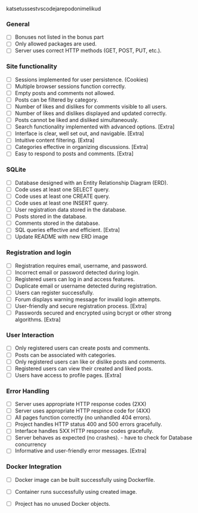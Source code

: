 katsetussestvscodejarepodonimelikud
### General
- [ ] Bonuses not listed in the bonus part
- [ ] Only allowed packages are used.
- [ ] Server uses correct HTTP methods (GET, POST, PUT, etc.).

### Site functionality
- [ ] Sessions implemented for user persistence. (Cookies)
- [ ] Multiple browser sessions function correctly.
- [ ] Empty posts and comments not allowed.
- [ ] Posts can be filtered by category.
- [ ] Number of likes and dislikes for comments visible to all users.
- [ ] Number of likes and dislikes displayed and updated correctly.
- [ ] Posts cannot be liked and disliked simultaneously.
- [ ] Search functionality implemented with advanced options. [Extra]
- [ ] Interface is clear, well set out, and navigable. [Extra]
- [ ] Intuitive content filtering. [Extra]
- [ ] Categories effective in organizing discussions. [Extra]
- [ ] Easy to respond to posts and comments. [Extra]

### SQLite
- [ ] Database designed with an Entity Relationship Diagram (ERD).
- [ ] Code uses at least one SELECT query.
- [ ] Code uses at least one CREATE query.
- [ ] Code uses at least one INSERT query.
- [ ] User registration data stored in the database.
- [ ] Posts stored in the database.
- [ ] Comments stored in the database.
- [ ] SQL queries effective and efficient. [Extra]
- [ ] Update README with new ERD image

### Registration and login
- [ ] Registration requires email, username, and password.
- [ ] Incorrect email or password detected during login.
- [ ] Registered users can log in and access features.
- [ ] Duplicate email or username detected during registration.
- [ ] Users can register successfully.
- [ ] Forum displays warning message for invalid login attempts.
- [ ] User-friendly and secure registration process. [Extra]
- [ ] Passwords secured and encrypted using bcrypt or other strong algorithms. [Extra]

### User Interaction
- [ ] Only registered users can create posts and comments.
- [ ] Posts can be associated with categories.
- [ ] Only registered users can like or dislike posts and comments.
- [ ] Registered users can view their created and liked posts.
- [ ] Users have access to profile pages. [Extra]

### Error Handling
- [ ] Server uses appropriate HTTP response codes (2XX)
- [ ] Server uses appropriate HTTP respince code for (4XX)
- [ ] All pages function correctly (no unhandled 404 errors).
- [ ] Project handles HTTP status 400 and 500 errors gracefully.
- [ ] Interface handles 5XX HTTP response codes gracefully.
- [ ] Server behaves as expected (no crashes). - have to check for Database concurrency
- [ ] Informative and user-friendly error messages. [Extra]

### Docker Integration
- [ ] Docker image can be built successfully using Dockerfile.
- [ ] Container runs successfully using created image.
- [ ] Project has no unused Docker objects.

